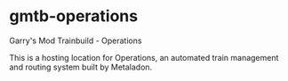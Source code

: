 # gmtb-operations
Garry's Mod Trainbuild - Operations

This is a hosting location for Operations, an automated train management and routing system built by Metaladon.